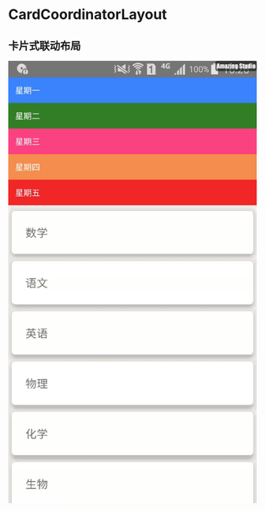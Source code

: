 # CardCoordinatorLayout
## 卡片式联动布局
![gif](https://github.com/chidehang/CardCoordinatorLayout/raw/master/screenshots/card-sliding.gif)
